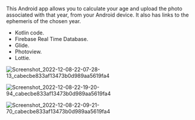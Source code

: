 This Android app allows you to calculate your age and upload the photo associated with that year, from your Android device. It also has links to the ephemeris of the chosen year.

- Kotlin code. 
- Firebase Real Time Database.
- Glide.
- Photoview.
- Lottie.

![Screenshot_2022-12-08-22-07-28-13_cabecbe833af13473b0d989aa5619fa4](https://user-images.githubusercontent.com/37807677/206568828-cfd7f6eb-e785-41f4-a7b5-63b124b7e3aa.jpg)

![Screenshot_2022-12-08-22-19-20-94_cabecbe833af13473b0d989aa5619fa4](https://user-images.githubusercontent.com/37807677/206569927-d05a8ac5-dd8b-42ed-a779-f51751ed092f.jpg)


![Screenshot_2022-12-08-22-09-21-70_cabecbe833af13473b0d989aa5619fa4](https://user-images.githubusercontent.com/37807677/206568523-2bb5579d-02d7-4e99-b584-db18501f4fb6.jpg)
